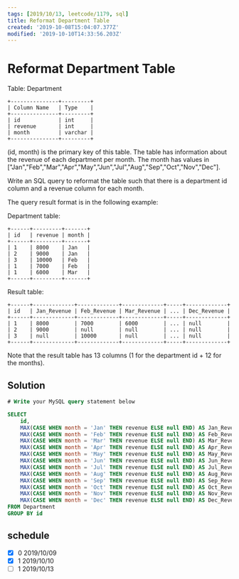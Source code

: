 ```yaml
---
tags: [2019/10/13, leetcode/1179, sql]
title: Reformat Department Table
created: '2019-10-08T15:04:07.377Z'
modified: '2019-10-10T14:33:56.203Z'
---
```


# Reformat Department Table

Table: Department

```
+---------------+---------+
| Column Name   | Type    |
+---------------+---------+
| id            | int     |
| revenue       | int     |
| month         | varchar |
+---------------+---------+
```

(id, month) is the primary key of this table.
The table has information about the revenue of each department per month.
The month has values in ["Jan","Feb","Mar","Apr","May","Jun","Jul","Aug","Sep","Oct","Nov","Dec"].
 

Write an SQL query to reformat the table such that there is a department id column and a revenue column for each month.

The query result format is in the following example:

Department table:

```
+------+---------+-------+
| id   | revenue | month |
+------+---------+-------+
| 1    | 8000    | Jan   |
| 2    | 9000    | Jan   |
| 3    | 10000   | Feb   |
| 1    | 7000    | Feb   |
| 1    | 6000    | Mar   |
+------+---------+-------+
```

Result table:

```
+------+-------------+-------------+-------------+-----+-------------+
| id   | Jan_Revenue | Feb_Revenue | Mar_Revenue | ... | Dec_Revenue |
+------+-------------+-------------+-------------+-----+-------------+
| 1    | 8000        | 7000        | 6000        | ... | null        |
| 2    | 9000        | null        | null        | ... | null        |
| 3    | null        | 10000       | null        | ... | null        |
+------+-------------+-------------+-------------+-----+-------------+
```

Note that the result table has 13 columns (1 for the department id + 12 for the months).

## Solution

```sql
# Write your MySQL query statement below

SELECT 
    id, 
    MAX(CASE WHEN month = 'Jan' THEN revenue ELSE null END) AS Jan_Revenue,
    MAX(CASE WHEN month = 'Feb' THEN revenue ELSE null END) AS Feb_Revenue,
    MAX(CASE WHEN month = 'Mar' THEN revenue ELSE null END) AS Mar_Revenue,
    MAX(CASE WHEN month = 'Apr' THEN revenue ELSE null END) AS Apr_Revenue,
    MAX(CASE WHEN month = 'May' THEN revenue ELSE null END) AS May_Revenue,
    MAX(CASE WHEN month = 'Jun' THEN revenue ELSE null END) AS Jun_Revenue,
    MAX(CASE WHEN month = 'Jul' THEN revenue ELSE null END) AS Jul_Revenue,
    MAX(CASE WHEN month = 'Aug' THEN revenue ELSE null END) AS Aug_Revenue,
    MAX(CASE WHEN month = 'Sep' THEN revenue ELSE null END) AS Sep_Revenue,
    MAX(CASE WHEN month = 'Oct' THEN revenue ELSE null END) AS Oct_Revenue,
    MAX(CASE WHEN month = 'Nov' THEN revenue ELSE null END) AS Nov_Revenue,
    MAX(CASE WHEN month = 'Dec' THEN revenue ELSE null END) AS Dec_Revenue
FROM Department
GROUP BY id
```


## schedule

* [x] 0 2019/10/09
* [x] 1 2019/10/10
* [ ] 1 2019/10/13
